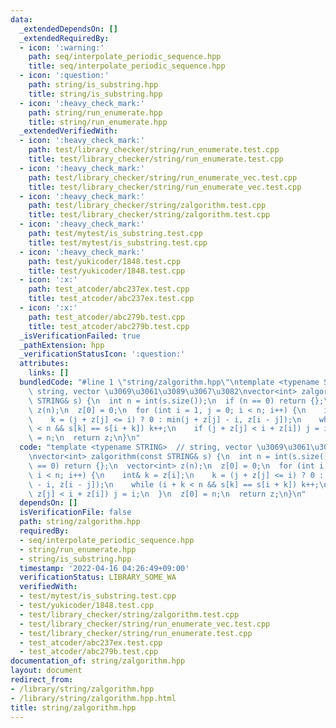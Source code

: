 ```yaml
---
data:
  _extendedDependsOn: []
  _extendedRequiredBy:
  - icon: ':warning:'
    path: seq/interpolate_periodic_sequence.hpp
    title: seq/interpolate_periodic_sequence.hpp
  - icon: ':question:'
    path: string/is_substring.hpp
    title: string/is_substring.hpp
  - icon: ':heavy_check_mark:'
    path: string/run_enumerate.hpp
    title: string/run_enumerate.hpp
  _extendedVerifiedWith:
  - icon: ':heavy_check_mark:'
    path: test/library_checker/string/run_enumerate.test.cpp
    title: test/library_checker/string/run_enumerate.test.cpp
  - icon: ':heavy_check_mark:'
    path: test/library_checker/string/run_enumerate_vec.test.cpp
    title: test/library_checker/string/run_enumerate_vec.test.cpp
  - icon: ':heavy_check_mark:'
    path: test/library_checker/string/zalgorithm.test.cpp
    title: test/library_checker/string/zalgorithm.test.cpp
  - icon: ':heavy_check_mark:'
    path: test/mytest/is_substring.test.cpp
    title: test/mytest/is_substring.test.cpp
  - icon: ':heavy_check_mark:'
    path: test/yukicoder/1848.test.cpp
    title: test/yukicoder/1848.test.cpp
  - icon: ':x:'
    path: test_atcoder/abc237ex.test.cpp
    title: test_atcoder/abc237ex.test.cpp
  - icon: ':x:'
    path: test_atcoder/abc279b.test.cpp
    title: test_atcoder/abc279b.test.cpp
  _isVerificationFailed: true
  _pathExtension: hpp
  _verificationStatusIcon: ':question:'
  attributes:
    links: []
  bundledCode: "#line 1 \"string/zalgorithm.hpp\"\ntemplate <typename STRING>  //\
    \ string, vector \u3069\u3061\u3089\u3067\u3082\nvector<int> zalgorithm(const\
    \ STRING& s) {\n  int n = int(s.size());\n  if (n == 0) return {};\n  vector<int>\
    \ z(n);\n  z[0] = 0;\n  for (int i = 1, j = 0; i < n; i++) {\n    int& k = z[i];\n\
    \    k = (j + z[j] <= i) ? 0 : min(j + z[j] - i, z[i - j]);\n    while (i + k\
    \ < n && s[k] == s[i + k]) k++;\n    if (j + z[j] < i + z[i]) j = i;\n  }\n  z[0]\
    \ = n;\n  return z;\n}\n"
  code: "template <typename STRING>  // string, vector \u3069\u3061\u3089\u3067\u3082\
    \nvector<int> zalgorithm(const STRING& s) {\n  int n = int(s.size());\n  if (n\
    \ == 0) return {};\n  vector<int> z(n);\n  z[0] = 0;\n  for (int i = 1, j = 0;\
    \ i < n; i++) {\n    int& k = z[i];\n    k = (j + z[j] <= i) ? 0 : min(j + z[j]\
    \ - i, z[i - j]);\n    while (i + k < n && s[k] == s[i + k]) k++;\n    if (j +\
    \ z[j] < i + z[i]) j = i;\n  }\n  z[0] = n;\n  return z;\n}\n"
  dependsOn: []
  isVerificationFile: false
  path: string/zalgorithm.hpp
  requiredBy:
  - seq/interpolate_periodic_sequence.hpp
  - string/run_enumerate.hpp
  - string/is_substring.hpp
  timestamp: '2022-04-16 04:26:49+09:00'
  verificationStatus: LIBRARY_SOME_WA
  verifiedWith:
  - test/mytest/is_substring.test.cpp
  - test/yukicoder/1848.test.cpp
  - test/library_checker/string/zalgorithm.test.cpp
  - test/library_checker/string/run_enumerate_vec.test.cpp
  - test/library_checker/string/run_enumerate.test.cpp
  - test_atcoder/abc237ex.test.cpp
  - test_atcoder/abc279b.test.cpp
documentation_of: string/zalgorithm.hpp
layout: document
redirect_from:
- /library/string/zalgorithm.hpp
- /library/string/zalgorithm.hpp.html
title: string/zalgorithm.hpp
---
```

